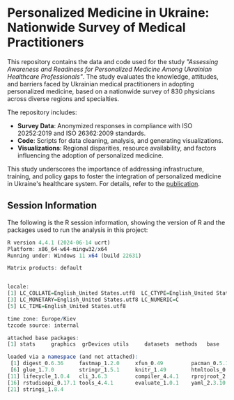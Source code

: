 # Personalized Medicine in Ukraine: Nationwide Survey of Medical Practitioners

This repository contains the data and code used for the study *"Assessing Awareness and Readiness for Personalized Medicine Among Ukrainian Healthcare Professionals"*. The study evaluates the knowledge, attitudes, and barriers faced by Ukrainian medical practitioners in adopting personalized medicine, based on a nationwide survey of 830 physicians across diverse regions and specialties. 

The repository includes:
- **Survey Data**: Anonymized responses in compliance with ISO 20252:2019 and ISO 26362:2009 standards.
- **Code**: Scripts for data cleaning, analysis, and generating visualizations.
- **Visualizations**: Regional disparities, resource availability, and factors influencing the adoption of personalized medicine.

This study underscores the importance of addressing infrastructure, training, and policy gaps to foster the integration of personalized medicine in Ukraine's healthcare system. For details, refer to the [publication](#).

## Session Information

The following is the R session information, showing the version of R and the packages used to run the analysis in this project:

```r
R version 4.4.1 (2024-06-14 ucrt)
Platform: x86_64-w64-mingw32/x64
Running under: Windows 11 x64 (build 22631)

Matrix products: default


locale:
[1] LC_COLLATE=English_United States.utf8  LC_CTYPE=English_United States.utf8   
[3] LC_MONETARY=English_United States.utf8 LC_NUMERIC=C                          
[5] LC_TIME=English_United States.utf8    

time zone: Europe/Kiev
tzcode source: internal

attached base packages:
[1] stats     graphics  grDevices utils     datasets  methods   base     

loaded via a namespace (and not attached):
 [1] digest_0.6.36     fastmap_1.2.0     xfun_0.49         pacman_0.5.1      magrittr_2.0.3   
 [6] glue_1.7.0        stringr_1.5.1     knitr_1.49        htmltools_0.5.8.1 rmarkdown_2.29   
[11] lifecycle_1.0.4   cli_3.6.3         compiler_4.4.1    rprojroot_2.0.4   here_1.0.1       
[16] rstudioapi_0.17.1 tools_4.4.1       evaluate_1.0.1    yaml_2.3.10       rlang_1.1.4      
[21] stringi_1.8.4
```
